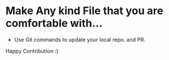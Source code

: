 # Make Any kind File that you are comfortable with...

- Use Git commands to update your local repo. and PR.

Happy Contribution :)
